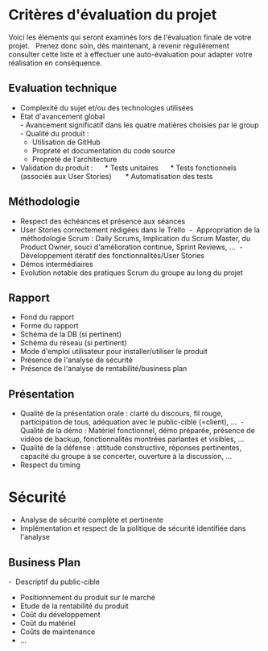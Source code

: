 # Critères d'évaluation du projet

​​​​Voici les éléments qui seront examinés lors de l'évaluation finale de votre projet.   Prenez donc soin, dès maintenant, à revenir régulièrement consulter cette liste et à effectuer une auto-évaluation pour adapter votre réalisation en conséquence.   

## Evaluation technique 

- Complexité du sujet et/ou des technologies utilisées  
- Etat d'avancement global  
- Avancement significatif dans les quatre matières choisies par le group  
- Qualité du produit :   
    * Utilisation de GitHub  
    * Propreté et documentation du code source     
    * Propreté de l'architecture    
- Validation du produit :  
    * Tests unitaires  
    * Tests fonctionnels (associés aux User Stories)    
    * Automatisation des tests  
## Méthodologie 
- Respect des échéances et présence aux séances​  
- User Stories correctement rédigées dans le Trello  
-  Appropriation de la méthodologie Scrum : Daily Scrums, Implication du Scrum Master, du Product Owner, souci d'amélioration continue, Sprint Reviews, ...  
-  Développement itératif des fonctionnalités/User Stories  
- Démos intermédiaires  
- Evolution notable des pratiques Scrum du groupe au long du projet  

## Rapport  
- Fond du rapport
- Forme du rapport  
- Schéma de la DB (si pertinent)  
- Schéma du réseau (si pertinent)  
- Mode d'emploi utilisateur pour installer/utiliser le produit  
- Présence de l'analyse de sécurité  
- Présence de l'analyse de rentabilité/business plan  
## Présentation 
- Qualité de la présentation orale : clarté du discours, fil rouge, participation de tous, adéquation avec le public-cible (=client), ...  
-Qualité de la démo : Matériel fonctionnel, démo préparée, présence de vidéos de backup, fonctionnalités montrées parlantes et visibles, ...  
- Qualité de la défense : attitude constructive, réponses pertinentes, capacité du groupe à se concerter, ouverture à la discussion, ...  
- Respect du timing  
# Sécurité  
- Analyse de sécurité complète et pertinente  
- Implémentation et respect de la politique de sécurité identifiée dans l'analyse   
## Business Plan  
-  Descriptif du public-cible  
- Positionnement du produit sur le marché  
- Etude de la rentabilité du produit​  
- Coût du développement  
- Coût du matériel  
- Coûts de maintenance  
-  ...
